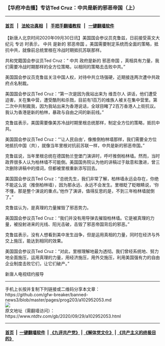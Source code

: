 ### 【华府冲击播】专访Ted Cruz：中共是新的邪恶帝国（上）
------------------------

#### [首页](https://github.com/gfw-breaker/banned-news3/blob/master/README.md) &nbsp;&nbsp;|&nbsp;&nbsp; [法轮功真相](https://github.com/begood0513/basic/blob/master/README.md)  &nbsp;&nbsp;|&nbsp;&nbsp; [手把手翻墙教程](https://github.com/gfw-breaker/guides/wiki)  &nbsp;&nbsp;|&nbsp;&nbsp; [一键翻墙软件](https://github.com/gfw-breaker/nogfw/blob/master/README.md)  



<div><div class="post_content" itemprop="articleBody">
 <p>
  【新唐人北京时间2020年09月30日讯】美国国会参议员克鲁兹，日前接受英文大纪元
  <ok href="https://www.ntdtv.com/gb/专访.htm">
   专访
  </ok>
  时表示，
  <ok href="https://www.ntdtv.com/gb/中共.htm">
   中共
  </ok>
  是新的
  <ok href="https://www.ntdtv.com/gb/邪恶帝国.htm">
   邪恶帝国
  </ok>
  。美国需要制定系统而全面的策略，抵抗中共，就像前总统里根在冷战时期抵抗苏联那样。
 </p>
 <p>
  共和党籍国会参议员Ted Cruz：“
  <ok href="https://www.ntdtv.com/gb/中共.htm">
   中共
  </ok>
  政府是新的
  <ok href="https://www.ntdtv.com/gb/邪恶帝国.htm">
   邪恶帝国
  </ok>
  ，真相具有力量，我们需要冷战时期那样的全方位策略，以相同的策略去击败中共。”
 </p>
 <p>
  美国国会参议员克鲁兹关注中国人权，对待中共立场强硬，近期接连两次遭中共政府点名制裁。
 </p>
 <p>
  美国国会参议员Ted Cruz：“第一次是因为我站出来为
  <ok href="https://www.ntdtv.com/gb/维吾尔人.htm">
   维吾尔人
  </ok>
  讲话，他们遭受迫害，关在集中营，遭受酷刑和杀戮，目前有1百万的维族人被关在集中营里。第二次中共制裁我，因为我站出来为香港说话，全球目睹了2百万香港人上街抗议。我认为香港是新的柏林，暴政与自由之间的新前线。”
 </p>
 <p>
  克鲁兹表示，美国需要像美苏冷战时期里根总统那样，制定全方位的策略，抵抗中共。
 </p>
 <p>
  美国国会参议员Ted Cruz：“‘让人民自由’，像推倒柏林墙那样，我们需要全方位地抵抗中国（共），就像当年里根对抗前苏联一样，中共是新的邪恶帝国。”
 </p>
 <p>
  克鲁兹说，当年里根总统在德国勃兰登堡门演讲时，呼吁推倒柏林墙。然而，当时政界很多人认为柏林墙不可能倒。美国国务院认为他的讲稿过于敌意和激进，曾三次删除讲稿中的措词，但都被里根重新添写回去。
 </p>
 <p>
  美国国会参议员Ted Cruz：“总统先生，我们非常了解，柏林墙永远会存在，你绝不能这么说（推倒柏林墙），因为那永远、永远不会发生。里根眨了眨眼睛说，‘你不懂，那是整个演说的重点。’他作了演讲，值得反思的是，不到三年柏林墙就倒了。”
 </p>
 <p>
  克鲁兹认为，是真理的力量摧毁了邪恶势力。
 </p>
 <p>
  美国国会参议员Ted Cruz：“我们并没有用导弹去摧毁柏林墙。它是被真理的力量，被投射进来的光线、阳光击破，击毁了邪恶帝国背后的邪恶。”
 </p>
 <p>
  克鲁兹表示，没有人想看到美中发生战争，但是运用真相的力量，同时在经济与外交上施压，能达到相同的效果。
 </p>
 <p>
  美国国会参议员Ted Cruz：“对此，里根理解地最为透彻。我们曾经系统地、努力地全面施压，运用真理的力量，用经济施压，用外交施压，利用美国强有力的自由企业制度击败它们，让它们破产。”
 </p>
 <p>
  新唐人电视纽约报导
 </p>
 <div class="single_ad">
 </div>
</div>
</div>
<hr/>
手机上长按并复制下列链接或二维码分享本文章：<br/>
https://github.com/gfw-breaker/banned-news3/blob/master/pages/prog203/a102952053.md <br/>
<a href='https://github.com/gfw-breaker/banned-news3/blob/master/pages/prog203/a102952053.md'><img src='https://github.com/gfw-breaker/banned-news3/blob/master/pages/prog203/a102952053.md.png'/></a> <br/>
原文地址（需翻墙访问）：https://www.ntdtv.com/gb/2020/09/29/a102952053.html


------------------------
#### [首页](https://github.com/gfw-breaker/banned-news3/blob/master/README.md) &nbsp;|&nbsp; [一键翻墙软件](https://github.com/gfw-breaker/nogfw/blob/master/README.md) &nbsp;| [《九评共产党》](https://github.com/gfw-breaker/9ping.md/blob/master/README.md#九评之一评共产党是什么) | [《解体党文化》](https://github.com/gfw-breaker/jtdwh.md/blob/master/README.md) | [《共产主义的终极目的》](https://github.com/gfw-breaker/gczydzjmd.md/blob/master/README.md)


<img src='http://gfw-breaker.win/banned-news3/pages/prog203/a102952053.md' width='0px' height='0px'/>